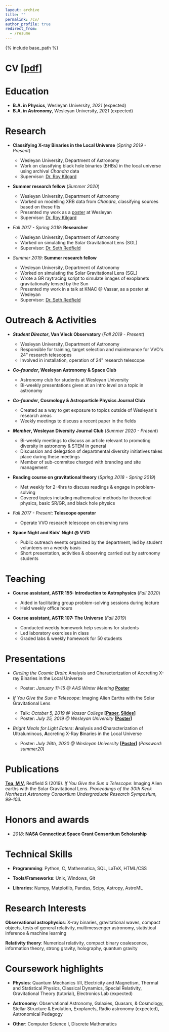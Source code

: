 ```yaml
---
layout: archive
title: ""
permalink: /cv/
author_profile: true
redirect_from:
  - /resume
---
```


{% include base_path %}

# **CV [[pdf](https://mvtea.github.io/files/mvtea_cv_oct20.pdf)]**


Education
======
* **B.A. in Physics**, Wesleyan University, *2021* (expected)
* **B.A. in Astronomy**, Wesleyan University, *2021* (expected)

Research
======
* **Classifying X-ray Binaries in the Local Universe** (*Spring 2019 - Present*)
  * Wesleyan University, Department of Astronomy
  * Work on classifying black hole binaries (BHBs) in the local universe using archival *Chandra* data
  * Supervisor: [Dr. Roy Kilgard](http://rkilgard.faculty.wesleyan.edu/)
  
* **Summer research fellow** (*Summer 2020*)
  * Wesleyan University, Department of Astronomy
  * Worked on modelling XRB data from *Chandra*, classifying sources based on these fits
  * Presented my work as a [poster]() at Wesleyan
  * Supervisor: [Dr. Roy Kilgard](http://rkilgard.faculty.wesleyan.edu/)
  
* *Fall 2017 - Spring 2019*: **Researcher**
  * Wesleyan University, Department of Astronomy
  * Worked on simulating the Solar Gravitational Lens (SGL)
  * Supervisor: [Dr. Seth Redfield](https://sethredfield.wescreates.wesleyan.edu/)
  
* *Summer 2019*: **Summer research fellow**
  * Wesleyan University, Department of Astronomy 
  * Worked on simulating the Solar Gravitational Lens (SGL)
  * Wrote a GR raytracing script to simulate images of exoplanets gravitationally lensed by the Sun
  * Presented my work in a talk at KNAC @ Vassar, as a poster at Wesleyan
  * Supervisor: [Dr. Seth Redfield](https://sethredfield.wescreates.wesleyan.edu/)

Outreach & Activities
=====

* **_Student Director_, Van Vleck Observatory** (*Fall 2019 - Present*)
  * Wesleyan University, Department of Astronomy
  * Responsible for training, target selection and maintenance for VVO's 24" research telescopes
  * Involved in installation, operation of 24" research telescope
  
* **_Co-founder_, Wesleyan Astronomy & Space Club**
  * Astronomy club for students at Wesleyan University
  * Bi-weekly presentations given at an intro level on a topic in astronomy
  
* **_Co-founder_, Cosmology & Astroparticle Physics Journal Club**
  * Created as a way to get exposure to topics outside of Wesleyan's research areas
  * Weekly meetings to discuss a recent paper in the fields
  
* **_Member_, Wesleyan Diversity Journal Club** (*Summer 2020 - Present*)
  * Bi-weekly meetings to discuss an article relevant to promoting diversity in astronomy & STEM in general
  * Discussion and delegation of departmental diversity initiatives takes place during these meetings
  * Member of sub-commitee charged with branding and site management
  
* **Reading course on gravitational theory** (*Spring 2018 - Spring 2019*)
  * Met weekly for 2-4hrs to discuss readings & engage in problem-solving
  * Covered topics including mathematical methods for theoretical physics, basic SR/GR, and black hole physics
  
* *Fall 2017 - Present*: **Telescope operator**
  * Operate VVO research telescope on observing runs
  
* **Space Night and Kids' Night @ VVO**
  * Public outreach events organized by the department, led by student volunteers on a weekly basis
  * Short presentation, activities & observing carried out by astronomy students
  
Teaching
======
* **Course assistant, ASTR 155: Introduction to Astrophysics** (*Fall 2020*)
  * Aided in facilitating group problem-solving sessions during lecture
  * Held weekly office hours
  
* **Course assistant, ASTR 107: The Universe** (*Fall 2019*)
  * Conducted weekly homework help sessions for students
  * Led laboratory exercises in class
  * Graded labs & weekly homework for 50 students
  
Presentations
======
* _Circling the Cosmic Drain_: Analysis and Characterization of Accreting X-ray Binaries in the Local Universe
  * Poster: *January 11-15 @ AAS Winter Meeting* **[Poster]()**
  
* _If You Give the Sun a Telescope_: Imaging Alien Earths with the Solar Gravitational Lens
  * Talk: *October 5, 2019 @ Vassar College* **[[Paper](https://mvtea.github.io/files/tea_knac2019.pdf), [Slides](https://mvtea.github.io/files/Tea_KNAC2019_Talk.pdf)]**
  * Poster: *July 25, 2019 @ Wesleyan University*  **[[Poster](https://mvtea.github.io/files/summer_2019_poster.pdf)]**
  
* _Bright Meals for Light Eaters_: **A**nalysis and **C**haracterization of Ultraluminous, **A**ccreting X-Ray **B**inaries in the Local Universe
  * Poster: *July 26th, 2020 @ Wesleyan University* **[[Poster](http://summer20.research.wesleyan.edu/2020/07/01/51/)]** (*Password: summer20*)

Publications
======
**<ins>Tea, M V</ins>,** Redfield S (2019). _If You Give the Sun a Telescope_: Imaging Alien earths with the Solar Gravitational Lens. _Proceedings of the 30th Keck Northeast Astronomy Consortium Undergraduate Research Symposium, 99-103._

Honors and awards
======
* *2018*: **NASA Connecticut Space Grant Consortium Scholarship**
  
Technical Skills
======
* **Programming**: Python, C, Mathematica, SQL, LaTeX, HTML/CSS

* **Tools/Frameworks**: Unix, Windows, Git

* **Libraries**: Numpy, Matplotlib, Pandas, Scipy, Astropy, AstroML

Research Interests
======
**Observational astrophysics**: X-ray binaries, gravitational waves, compact objects, tests of general relativity, multimessenger astronomy, statistical inference & machine learning

**Relativity theory**: Numerical relativity, compact binary coalescence, information theory, strong gravity, holography, quantum gravity

Coursework highlights
======
* **Physics**: Quantum Mechanics I/II, Electricity and Magnetism, Thermal and Statistical Physics, Classical Dynamics, Special Relativity, Gravitational Theory (tutorial), Electronics Lab (expected)

* **Astronomy**: Observational Astronomy, Galaxies, Quasars, & Cosmology, Stellar Structure & Evolution, Exoplanets, Radio astronomy (expected), Astronomical Pedagogy

* **Other**: Computer Science I, Discrete Mathematics
